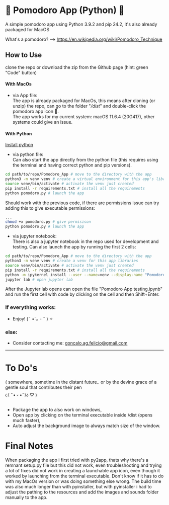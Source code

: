 # 🍅 Pomodoro App (Python) 🍅

A simple pomodoro app using Python 3.9.2 and pip 24.2, it's also already packaged for MacOS  

What's a pomodoro? --> https://en.wikipedia.org/wiki/Pomodoro_Technique


## How to Use
clone the repo or download the zip from the Github page (hint: green "Code" button)

#### With MacOs 

- via App file:  
The app is already packaged for MacOs, this means after cloning (or unzip) the repo, can go to the folder "*/dist*" and double-click the pomodoro app icon 🍅.  
The app works for my current system: macOS 11.6.4 (20G417), other systems could give an issue.

#### With Python
[Install python](https://www.python.org)
- via python file:  
Can also start the app directly from the python file (this requires using the terminal and having correct python and pip versions).
```sh
cd path/to/repo/Pomodoro_App # move to the directory with the app
python3 -m venv venv # create a virtual environment for this app's libraries
source venv/bin/activate # activate the venv just created
pip install -r requirements.txt # install all the requirements
python pomodoro.py # launch the app
```
Should work with the previous code, if there are permissions issue can try adding this to give executable permissions:
```sh
...
chmod +x pomodoro.py # give permisison
python pomodoro.py # launch the app
```

- via jupyter notebook:  
There is also a jupyter notebook in the repo used for development and testing. Can also launch the app by running the first 2 cells:
```sh
cd path/to/repo/Pomodoro_App # move to the directory with the app
python3 -m venv venv # create a venv for this app libraries
source venv/bin/activate # activate the venv just created
pip install -r requirements.txt # install all the requirements
python -m ipykernel install --user --name=venv --display-name "Pomodoro Venv" # add the venv to Jupyter as a kernel
jupyter lab # open jupyter lab
```  
After the Jupyter lab opens can open the file "Pomodoro App testing.ipynb" and run the first cell with code by clicking on the cell and then Shift+Enter.

### If everything works:
- Enjoy!  (˵ •̀ ᴗ - ˵ ) ✧
### else:
- Consider contacting me: goncalo.ag.felicio@gmail.com

---

# To Do's 
( somewhere, sometime in the distant future.. or by the devine grace of a gentle soul that contributes their pen  
૮꒰ ˶• ༝ •˶꒱ა ♡ )

- Package the app to also work on windows,
- Open app by clicking on the terminal executable inside /dist (opens much faster),
- Auto adjust the background image to always match size of the window.

# Final Notes

When packaging the app i first tried with py2app, thats why there's a remnant setup.py file but this did not work, even troubleshooting and trying a lot of fixes did not work in creating a launchable app icon, even though it worked by launching from the terminal executable. Don't know if it has to do with my MacOs version or was doing something else wrong. The build time was also much longer than with pyinstaller, but with pyinstaller i had to adjust the pathing to the resources and add the images and sounds folder manually to the app.
